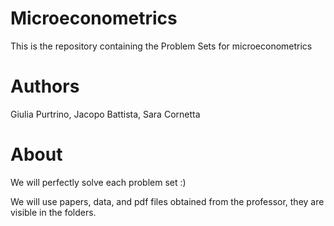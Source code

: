 # Microeconometrics
This is the repository containing the Problem Sets for microeconometrics 

# Authors
Giulia Purtrino, Jacopo Battista, Sara Cornetta

# About
We will perfectly solve each problem set :)

We will use papers, data, and pdf files obtained from the professor, they are visible in the folders.
